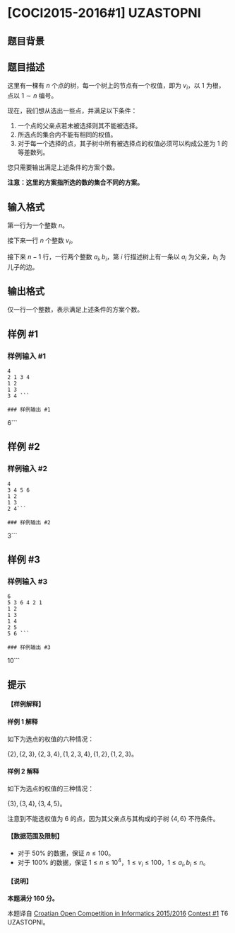 # [COCI2015-2016#1] UZASTOPNI

## 题目背景



## 题目描述

这里有一棵有 $n$ 个点的树，每一个树上的节点有一个权值，即为 $v_i$，以 $1$ 为根，点以 $1\sim n$ 编号。

现在，我们想从选出一些点，并满足以下条件：

1. 一个点的父亲点若未被选择则其不能被选择。
1. 所选点的集合内不能有相同的权值。
1. 对于每一个选择的点，其子树中所有被选择点的权值必须可以构成公差为 $1$ 的等差数列。

您只需要输出满足上述条件的方案个数。

**注意：这里的方案指所选的数的集合不同的方案。**

## 输入格式

第一行为一个整数 $n$。

接下来一行 $n$ 个整数 $v_i$。

接下来 $n-1$ 行，一行两个整数 $a_i,b_i$，第 $i$ 行描述树上有一条以 $a_i$ 为父亲，$b_i$ 为儿子的边。 

## 输出格式

仅一行一个整数，表示满足上述条件的方案个数。

## 样例 #1

### 样例输入 #1
```
4
2 1 3 4
1 2
1 3
3 4 ```

### 样例输出 #1

```
6```

## 样例 #2

### 样例输入 #2
```
4
3 4 5 6
1 2
1 3
2 4```

### 样例输出 #2

```
3```

## 样例 #3

### 样例输入 #3
```
6
5 3 6 4 2 1
1 2
1 3
1 4
2 5
5 6 ```

### 样例输出 #3

```
10```

## 提示

#### 【样例解释】
#### 样例 1 解释
如下为选点的权值的六种情况：

$\{2\},\{2,3\},\{2,3,4\},\{1,2,3,4\},\{1,2\},\{1,2,3\}$。

#### 样例 2 解释
如下为选点的权值的三种情况：

$\{3\},\{3,4\},\{3,4,5\}$。

注意到不能选权值为 $6$ 的点，因为其父亲点与其构成的子树 $\{4,6\}$ 不符条件。
#### 【数据范围及限制】
- 对于 $50\%$ 的数据，保证 $n\le 100$。
- 对于 $100\%$ 的数据，保证 $1\le n\le 10^4$，$1\le v_i\le 100$，$1\le a_i,b_i\le n$。
#### 【说明】
**本题满分 $160$ 分。**

本题译自 [Croatian Open Competition in Informatics 2015/2016](https://hsin.hr/coci/archive/2015_2016) [Contest #1](https://hsin.hr/coci/archive/2015_2016/contest1_tasks.pdf) T6 UZASTOPNI。
